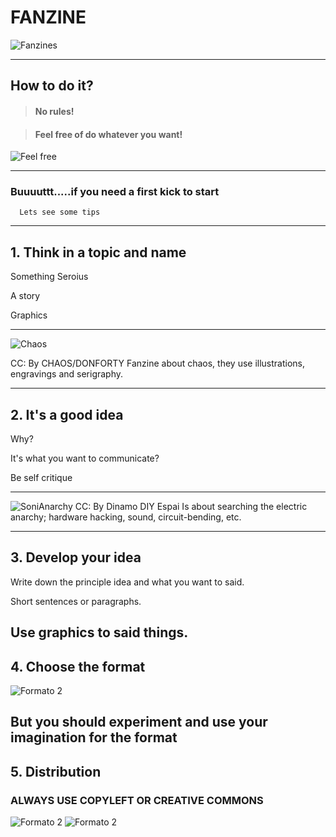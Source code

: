 # FANZINE
![Fanzines](http://2.bp.blogspot.com/-aAKsIQfchFU/Uzk1aLDYEPI/AAAAAAAAGdA/DF5uJ_I_XT4/s1600/ilegalyque_2_web.jpg)

---
## How to do it?

> #### No rules!

> #### Feel free of do whatever you want!
![Feel free](https://cdn.pixabay.com/photo/2016/04/01/12/15/fanzine-1300624_960_720.png)

---

### Buuuuttt.....if you need a first kick to start

      Lets see some tips

---

## 1. Think in a topic and name

Something Seroius

A story

Graphics

---

![Chaos](http://78.media.tumblr.com/984efb4286ff123ddfe305ab400e6760/tumblr_inline_orfrd9b4p11rap5qi_500.jpg)

CC: By CHAOS/DONFORTY
Fanzine about chaos, they use illustrations, engravings and serigraphy. 

---
## 2. It's a good idea 

Why?

It's what you want to communicate?

Be self critique

---

![SoniAnarchy](http://fondo.fanzinoteca.net/img/covers/full/1194.jpg)
CC: By Dinamo DIY Espai
Is about searching the electric anarchy; hardware hacking, sound, circuit-bending, etc. 

---
## 3. Develop your idea

Write down the principle idea and what you want to said. 

Short sentences or paragraphs.

Use graphics to said things. 
---
## 4. Choose the format 

![Formato 2](https://3.bp.blogspot.com/-ascgPUYmOPM/WMUUpPObIdI/AAAAAAAAAso/TlpuHzC0L5UAuuFORd3Zk1uJ1hZZ_Qr1QCLcB/s1600/hacer%2Bfanzine%2B2.jpg)

But you should experiment and use your imagination for the format
---
## 5. Distribution

### ALWAYS USE COPYLEFT OR CREATIVE COMMONS
![Formato 2](http://tusderechoscaav.weebly.com/uploads/4/1/5/4/41540467/8887570.png?250) ![Formato 2](https://img.gadgethacks.com/img/89/05/63481765268007/0/your-guide-finding-free-creative-commons-images-and-other-media-online.1280x600.jpg)


